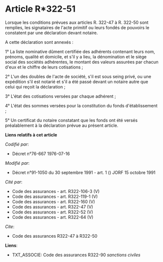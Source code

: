 # Article R*322-51

Lorsque les conditions prévues aux articles R. 322-47 à R. 322-50 sont remplies, les signataires de l'acte primitif ou leurs
fondés de pouvoirs le constatent par une déclaration devant notaire.

A cette déclaration sont annexés :

1° La liste nominative dûment certifiée des adhérents contenant leurs nom, prénoms, qualité et domicile, et s'il y a lieu, la
dénomination et le siège social des sociétés adhérentes, le montant des valeurs assurées par chacun d'eux et le chiffre de
leurs cotisations ;

2° L'un des doubles de l'acte de société, s'il est sous seing privé, ou une expédition s'il est notarié et s'il a été passé
devant un notaire autre que celui qui reçoit la déclaration ;

3° L'état des cotisations versées par chaque adhérent ;

4° L'état des sommes versées pour la constitution du fonds d'établissement ;

5° Un certificat du notaire constatant que les fonds ont été versés préalablement à la déclaration prévue au présent article.

**Liens relatifs à cet article**

_Codifié par_:

  - Décret n°76-667 1976-07-16

_Modifié par_:

  - Décret n°91-1050 du 30 septembre 1991 - art. 1 () JORF 15 octobre 1991

_Cité par_:

  - Code des assurances - art. R322-106-3 (V)
  - Code des assurances - art. R322-119-1 (V)
  - Code des assurances - art. R322-160 (V)
  - Code des assurances - art. R322-47 (V)
  - Code des assurances - art. R322-52 (V)
  - Code des assurances - art. R322-64 (V)

_Cite_:

  - Code des assurances R322-47 à R322-50

**Liens**:

  - TXT_ASSOCIE: Code des assurances R322-90 *sanctions civiles*
